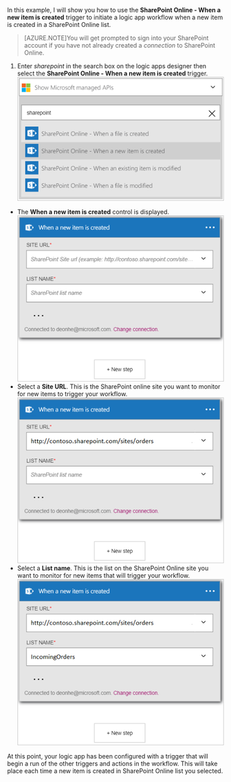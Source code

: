 In this example, I will show you how to use the **SharePoint Online - When a new item is created** trigger to initiate a logic app workflow when a new item is created in a SharePoint Online list.

>[AZURE.NOTE]You will get prompted to sign into your SharePoint account if you have not already created a *connection* to SharePoint Online.  

1. Enter *sharepoint* in the search box on the logic apps designer then select the **SharePoint Online - When a new item is created**  trigger.  
![](./media/connectors-create-api-sharepointonline/trigger-1.png)  
- The **When a new item is created** control is displayed.  
![](./media/connectors-create-api-sharepointonline/trigger-2.png)   
- Select a **Site URL**. This is the SharePoint online site you want to monitor for new items to trigger your workflow.  
![](./media/connectors-create-api-sharepointonline/trigger-3.png)   
- Select a **List name**. This is the list on the SharePoint Online site you want to monitor for new items that will trigger your workflow.  
![](./media/connectors-create-api-sharepointonline/trigger-4.png)   

At this point, your logic app has been configured with a trigger that will begin a run of the other triggers and actions in the workflow. This will take place each time a new item is created in SharePoint Online list you selected.  